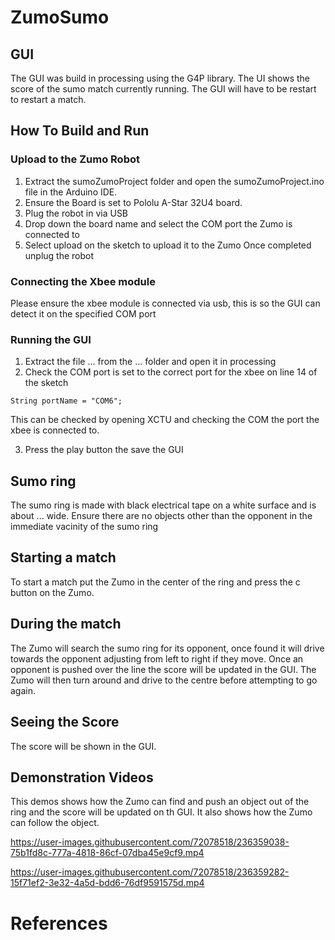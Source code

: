 # ZumoSumo

## GUI

The GUI was build in processing using the G4P library. The UI shows the score of the sumo match currently running.
The GUI will have to be restart to restart a match.

## How To Build and Run
### Upload to the Zumo Robot
1. Extract the sumoZumoProject folder and open the sumoZumoProject.ino file in the Arduino IDE.
2. Ensure the Board is set to Pololu A-Star 32U4 board.
3. Plug the robot in via USB
4. Drop down the board name and select the COM port the Zumo is connected to
5. Select upload on the sketch to upload it to the Zumo 
Once completed unplug the robot
### Connecting the Xbee module
Please ensure the xbee module is connected via usb, this is so the GUI can detect it on the specified COM port
### Running the GUI
1. Extract the file ... from the ... folder and open it in processing
2. Check the COM port is set to the correct port for the xbee on line 14 of the sketch

`String portName = "COM6";`

This can be checked by opening XCTU and checking the COM the port the xbee is connected to.

3. Press the play button the save the GUI
## Sumo ring
The sumo ring is made with black electrical tape on a white surface and is about ... wide.
Ensure there are no objects other than the opponent in the immediate vacinity of the sumo ring 
## Starting a match
To start a match put the Zumo in the center of the ring and press the c button on the Zumo.
## During the match
The Zumo will search the sumo ring for its opponent, once found it will drive towards the opponent adjusting from left to right if they move. Once an opponent is pushed over the line the score will be updated in the GUI.
The Zumo will then turn around and drive to the centre before attempting to go again.
## Seeing the Score
The score will be shown in the GUI.

## Demonstration Videos
This demos shows how the Zumo can find and push an object out of the ring and the score will be updated on th GUI.
It also shows how the Zumo can follow the object.


https://user-images.githubusercontent.com/72078518/236359038-75b1fd8c-777a-4818-86cf-07dba45e9cf9.mp4




https://user-images.githubusercontent.com/72078518/236359282-15f71ef2-3e32-4a5d-bdd6-76df9591575d.mp4




# References
